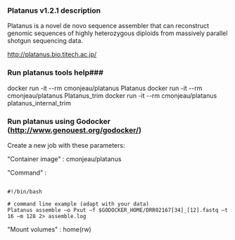 ### Platanus v1.2.1 description ###

Platanus is a novel de novo sequence assembler that can reconstruct genomic sequences of
highly heterozygous diploids from massively parallel shotgun sequencing data.

http://platanus.bio.titech.ac.jp/

### Run platanus tools help###

docker run -it --rm cmonjeau/platanus Platanus
docker run -it --rm cmonjeau/platanus Platanus_trim
docker run -it --rm cmonjeau/platanus platanus_internal_trim

### Run platanus using Godocker (http://www.genouest.org/godocker/)

Create a new job with these parameters:

"Container image" : cmonjeau/platanus

"Command" : 

```

#!/bin/bash

# command line example (adapt with your data)
Platanus assemble –o Pxut –f $GODOCKER_HOME/DRR02167[34]_[12].fastq –t 16 –m 128 2> assemble.log

```

"Mount volumes" : home(rw)


